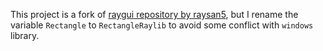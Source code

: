 This project is a fork of [raygui repository by raysan5](https://github.com/raysan5/raygui), but I rename the variable `Rectangle` to `RectangleRaylib` to avoid some conflict with `windows` library.